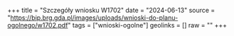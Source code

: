 +++
title = "Szczegóły wniosku W1702"
date = "2024-06-13"
source = "https://bip.brg.gda.pl/images/uploads/wnioski-do-planu-ogolnego/w1702.pdf"
tags = ["wnioski-ogolne"]
geolinks = []
raw = ""
+++




